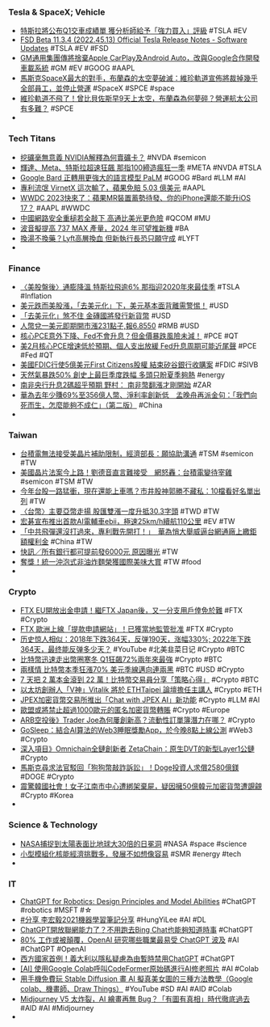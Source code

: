 ### Tesla & SpaceX; Vehicle
- [特斯拉將公布Q1交車成績單 獲分析師給予「強力買入」評級](https://news.cnyes.com/news/id/5134876) #TSLA #EV
- [FSD Beta 11.3.4 (2022.45.13) Official Tesla Release Notes - Software Updates](https://www.notateslaapp.com/software-updates/version/2022.45.13/release-notes) #TSLA #EV #FSD
- [GM通用集團傳將捨棄Apple CarPlay及Android Auto，改與Google合作開發車載系統](https://news.u-car.com.tw/news/article/74439) #GM #EV #GOOG #AAPL
- [馬斯克SpaceX最大的對手，布蘭森的太空夢破滅：維珍軌道宣佈將裁掉幾乎全部員工，並停止營運](https://www.techbang.com/posts/105131-richard-bransons-space-dreams-shattered-virgin-orbit) #SpaceX #SPCE #space
- [維珍軌道不飛了！曾比貝佐斯早9天上太空，布蘭森為何夢碎？營運航太公司有多難？](https://www.bnext.com.tw/article/74636/virgin-orbit-extends-unpaid-20230329) #SPCE
-
### Tech Titans
- [挖礦毫無意義 NVIDIA解釋為何賣礦卡？](https://news.xfastest.com/nvidia/126185/nvidia-mining/) #NVDA #semicon
- [輝達、Meta、特斯拉超速狂飆 那指100締造瘋狂一季](https://m.cnyes.com/news/id/5134875) #META #NVDA #TSLA
- [Google Bard 正轉用更強大的語言模型 PaLM](https://chinese.engadget.com/google-bard-is-switching-to-a-more-capable-language-model-ceo-confirms-100022547.html) #GOOG #Bard #LLM #AI
- [專利流氓 VirnetX 這次輸了，蘋果免賠 5.03 億美元](https://finance.technews.tw/2023/03/31/virnetx-apple/) #AAPL
- [WWDC 2023快來了：蘋果MR裝置蓄勢待發、你的iPhone還能不能升iOS 17？](https://www.techbang.com/posts/105119-apple-wwdc-conference-is-set-ios-17-is-coming-and-see-if-your) #AAPL #WWDC
- [中國網路安全重槌若全敲下 高通比美光更危險](https://news.cnyes.com/news/id/5134871) #QCOM #MU
- [波音擬提高 737 MAX 產量，2024 年可望推新機](https://technews.tw/2023/03/31/boeing-will-increase-737-max-production-rates-very-soon/) #BA
- [換湯不換藥？Lyft高層換血 但新執行長恐只願守成](https://m.cnyes.com/news/id/5134885) #LYFT
-
### Finance
- [〈美股盤後〉通膨降溫 特斯拉飛逾6% 那指迎2020年來最佳季](https://m.cnyes.com/news/id/5134870) #TSLA #Inflation
- [美元跌而美股漲，「去美元化」下，美元基本面背離需警惕！](https://www.dailyfxasia.com/cn/cmarkets/20230331-23563.html) #USD
- [「去美元化」煞不住 金磚國將發行新貨幣](https://ctee.com.tw/news/global/836814.html) #USD
- [人幣兌一美元即期開市漲231點子,報6.8550](https://m.cnyes.com/news/id/5133703) #RMB #USD
- [核心PCE意外下降、Fed不會升息？但金價暴跌風險未減！](https://www.dailyfxasia.com/cn/cmarkets/20230331-23574.html) #PCE #QT
- [美2月核心PCE增速低於預期、個人支出放緩 Fed升息周期可能近尾聲](https://news.cnyes.com/news/id/5134613) #PCE #Fed #QT
- [美國FDIC行使5億美元First Citizens股權 結束矽谷銀行收購案](https://news.cnyes.com/news/id/5134709) #FDIC #SIVB
- [天然氣暴跌50% 創史上最巨季度跌幅 多頭只盼夏季夠熱](https://news.cnyes.com/news/id/5134886) #energy
- [南非央行升息2碼超乎預期 野村： 南非幣翻漲才剛開始](https://news.cnyes.com/news/id/5134881) #ZAR
- [華為去年少賺69%至356億人幣、淨利率創新低　孟晚舟再派金句：「我們向死而生，怎麼能夠不成仁」（第二版）](https://inews.hket.com/article/3496739/【華為業績】華為去年少賺69-至356億人幣、淨利率創新低%E3%80%80孟晚舟再派金句：「我們向死而生，怎麼能夠不成仁」（第二版）) #China
-
### Taiwan
- [台積電無法接受美晶片補助限制，經濟部長：願協助溝通](https://technews.tw/2023/03/31/tsmc-chip-subsidy-usa-moea/) #TSM #semicon #TW
- [美國晶片法案今上路！劉德音直言難接受　網怒轟：台積電變待宰雞](https://tw.nextapple.com/finance/20230331/2091CC398DCC8869A1EA7687CE4326A4) #semicon #TSM #TW
- [今年台股一路猛衝，現在還能上車嗎？市井股神郭勝不藏私：10檔看好名單出列](https://m.cnyes.com/news/id/5134243) #TW
- [〈台幣〉主要亞幣走揚 股匯雙漲一度升抵30.3字頭](https://news.cnyes.com/news/id/5133796) #TWD #TW
- [宏碁宣布推出首款AI電輔車ebii，極速25km/h續航110公里](https://www.techbang.com/posts/104799-acer-ebii-with-a-top-speed-of-25km-h-and-a-range-of-110km-h) #EV #TW
- [「中共飛彈還沒打過來，專利戰先開打！」　華為悄大舉威逼台網通廠上繳鉅額權利金](https://www.upmedia.mg/news_info.php?Type=1&SerialNo=169448) #China #TW
- [快訊／所有銀行都可提前發6000元 原因曝光](https://news.ebc.net.tw/news/living/361102) #TW
- [奪獎！統一沖泡式非油炸麵榮獲國際美味大賞](https://today.line.me/tw/v2/article/3NqnyWM) #TW #food
-
### Crypto
- [FTX EU開放出金申請！繼FTX Japan後，又一分支用戶倖免於難](https://abmedia.io/ftx-eu-opened-withdrwal-request) #FTX #Crypto
- [FTX 歐洲上線「提款申請網站」！已獲當地監管批准](https://www.blocktempo.com/ftx-eu-launches-withdrawal-website-to-pay-back-european-users/) #FTX #Crypto
- [历史惊人相似：2018年下跌364天，反弹190天，涨幅330%;  2022年下跌364天，最终能反弹多少天？](https://www.youtube.com/watch?v=2n1wWu9DDA8) #YouTube #北美韭菜日记 #Crypto #BTC
- [比特幣迅速走出幣圈寒冬 Q1狂飆72%兩年來最強](https://news.cnyes.com/news/id/5134880) #Crypto #BTC
- [兩樣情 比特幣本季狂漲70% 美元季線邁向連兩黑](https://www.worldjournal.com/wj/story/121477/7071290) #BTC #USD #Crypto
- [7 天把 2 萬本金滾到 22 萬！比特幣交易員分享「策略心得」](https://blockcast.it/2023/03/31/how-to-turn-20k-to-220k-in-7-days-trading-btc/) #Crypto #BTC
- [以太坊創辦人「V神」Vitalik 將於 ETHTaipei 論壇擔任主講人](https://www.blocktempo.com/vitalik-buterin-to-be-keynote-speaker-at-ethtaipei/) #Crypto #ETH
- [JPEX加密貨幣交易所推出「Chat with JPEX AI」新功能](https://www.blocktempo.com/jpex-launches-chat-with-jpex-ai/) #Crypto #LLM #AI
- [歐盟或將禁止超過1000歐元的匿名加密貨幣轉賬](https://news.cnyes.com/news/id/5134997) #Crypto #Europe
- [ARB空投後》Trader Joe為何屢創新高？流動性訂單簿潛力在哪？](https://www.blocktempo.com/why-can-trader-joe-stand-out-after-arb-airdrop/) #Crypto
- [GoSleep：結合AI算法的Web3睡眠獎勵App，於今晚8點上線公測](https://www.blocktempo.com/gosleep-public-beta-is-launching-on-march-31st-8pm/) #Web3 #Crypto
- [深入項目》Omnichain全鏈創新者 ZetaChain：原生DVT的新型Layer1公鏈](https://www.blocktempo.com/what-is-zetachain-of-omnichain-layer1-blockchain/) #Crypto
- [馬斯克尋求法官駁回「狗狗幣敲詐訴訟」！Doge投資人求償2580億鎂](https://www.blocktempo.com/elon-musk-asked-a-u-s-judge-to-throw-out-258-billion-lawsuit/) #DOGE #Crypto
- [震驚韓國社會！女子江南市中心遭綁架棄屍，疑因擁50億韓元加密貨幣遭覬覦](https://www.blocktempo.com/kidnapping-and-murder-of-gangnam-women-for-billions-of-virtual-currencies/) #Crypto #Korea
-
### Science & Technology
- [NASA捕捉到太陽表面比地球大30倍的日冕洞](https://www.epochtimes.com/b5/23/3/30/n13962034.htm) #NASA #space #science
- [小型模組化核能經濟挑戰多，發展不如想像容易](https://technews.tw/2023/03/29/smr-challenge/) #SMR #energy #tech
-
### IT
- [ChatGPT for Robotics: Design Principles and Model Abilities](https://www.microsoft.com/en-us/research/group/autonomous-systems-group-robotics/articles/chatgpt-for-robotics/) #ChatGPT #robotics #MSFT #☆
- [#分享 李宏毅2021機器學習筆記分享](https://www.dcard.tw/f/graduate_school/p/241639442) #HungYiLee #AI #DL
- [ChatGPT開放聯網能力了？不用跑去Bing Chat也能夠知道時事](https://www.techbang.com/posts/105123-chatgpt-officially-opens-internet-access) #ChatGPT
- [80% 工作或被顛覆，OpenAI 研究哪些職業最易受 ChatGPT 波及](https://technews.tw/2023/04/01/an-early-look-at-the-labor-market-impact-potential-of-large-language-models/) #AI #ChatGPT #OpenAI
- [西方國家首例！義大利以隱私疑慮為由暫時禁用ChatGPT](https://m.cnyes.com/news/id/5134883) #ChatGPT
- [[AI] 使用Google Colab呼叫CodeFormer原始碼進行AI修老照片](https://dotblogs.com.tw/abbee/2023/03/04/145245) #AI #Colab
- [用手機免費玩 Stable Diffusion 畫 AI 擬真美女圖的三種方法教學（Google colab、機畫師、Draw Things）](https://www.youtube.com/watch?v=j7mOdyIrfh4) #YouTube #SD #AI #AID #Colab
- [Midjourney V5 太炸裂，AI 繪畫再無 Bug？「有圖有真相」時代徹底過去](https://technews.tw/2023/04/01/midjourney-v5-generates-pictures-too-real-causing-doubts/) #AID #AI #Midjourney
-